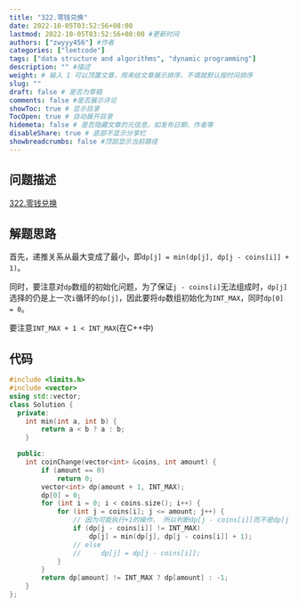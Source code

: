 ```yaml
---
title: "322.零钱兑换"
date: 2022-10-05T03:52:56+08:00
lastmod: 2022-10-05T03:52:56+08:00 #更新时间
authors: ["zwyyy456"] #作者
categories: ["leetcode"]
tags: ["data structure and algorithms", "dynamic programming"]
description: "" #描述
weight: # 输入 1 可以顶置文章，用来给文章展示排序，不填就默认按时间排序
slug: ""
draft: false # 是否为草稿
comments: false #是否展示评论
showToc: true # 显示目录
TocOpen: true # 自动展开目录
hidemeta: false # 是否隐藏文章的元信息，如发布日期、作者等
disableShare: true # 底部不显示分享栏
showbreadcrumbs: false #顶部显示当前路径
---
```

## 问题描述
[322.零钱兑换](https://leetcode.cn/problems/coin-change/)

## 解题思路
首先，递推关系从最大变成了最小，即`dp[j] = min(dp[j], dp[j - coins[i]] + 1)`。

同时，要注意对`dp`数组的初始化问题，为了保证`j - coins[i]`无法组成时，`dp[j]`选择的仍是上一次`i`循环的`dp[j]`，因此要将`dp`数组初始化为`INT_MAX`，同时`dp[0] = 0`。

要注意`INT_MAX + 1 < INT_MAX`(在C++中)

## 代码
```cpp
#include <limits.h>
#include <vector>
using std::vector;
class Solution {
  private:
    int min(int a, int b) {
        return a < b ? a : b;
    }

  public:
    int coinChange(vector<int> &coins, int amount) {
        if (amount == 0)
            return 0;
        vector<int> dp(amount + 1, INT_MAX);
        dp[0] = 0;
        for (int i = 0; i < coins.size(); i++) {
            for (int j = coins[i]; j <= amount; j++) {
                // 因为可能执行+1的操作， 所以判断dp[j - coins[i]]而不是dp[j]
                if (dp[j - coins[i]] != INT_MAX)
                    dp[j] = min(dp[j], dp[j - coins[i]] + 1);
                // else
                //     dp[j] = dp[j - coins[i]];
            }
        }
        return dp[amount] != INT_MAX ? dp[amount] : -1;
    }
};
```
